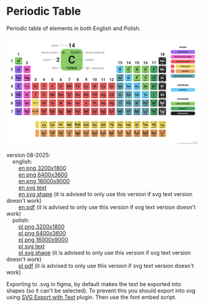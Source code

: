 # Periodic Table
Periodic table of elements in both English and Polish.

![png 3200x1800](exported_08-2025/table_en_08-2025_3200x1800.png)

version 08-2025:  
&nbsp;&nbsp;&nbsp;&nbsp;english:  
&nbsp;&nbsp;&nbsp;&nbsp;&nbsp;&nbsp;&nbsp;&nbsp;[en png 3200x1800](https://raw.githubusercontent.com/lowlightee/periodic_table/refs/heads/main/exported_08-2025/table_en_08-2025_3200x1800.png)  
&nbsp;&nbsp;&nbsp;&nbsp;&nbsp;&nbsp;&nbsp;&nbsp;[en png 6400x3600](https://raw.githubusercontent.com/lowlightee/periodic_table/refs/heads/main/exported_08-2025/table_en_08-2025_6400x3600.png)  
&nbsp;&nbsp;&nbsp;&nbsp;&nbsp;&nbsp;&nbsp;&nbsp;[en png 16000x9000](https://raw.githubusercontent.com/lowlightee/periodic_table/refs/heads/main/exported_08-2025/table_en_08-2025_16000x9000.png)  
&nbsp;&nbsp;&nbsp;&nbsp;&nbsp;&nbsp;&nbsp;&nbsp;[en svg text](https://raw.githubusercontent.com/lowlightee/periodic_table/refs/heads/main/exported_08-2025/table_en_08-2025_text.svg)  
&nbsp;&nbsp;&nbsp;&nbsp;&nbsp;&nbsp;&nbsp;&nbsp;[en svg shape](https://raw.githubusercontent.com/lowlightee/periodic_table/refs/heads/main/exported_08-2025/table_en_08-2025_shape.svg) (it is advised to only use this version if svg text version doesn't work)  
&nbsp;&nbsp;&nbsp;&nbsp;&nbsp;&nbsp;&nbsp;&nbsp;[en pdf](https://raw.githubusercontent.com/lowlightee/periodic_table/refs/heads/main/exported_08-2025/table_en_08-2025.pdf) (it is advised to only use this version if svg text version doesn't work)  
&nbsp;&nbsp;&nbsp;&nbsp;polish:  
&nbsp;&nbsp;&nbsp;&nbsp;&nbsp;&nbsp;&nbsp;&nbsp;[pl png 3200x1800](https://raw.githubusercontent.com/lowlightee/periodic_table/refs/heads/main/exported_08-2025/table_pl_08-2025_3200x1800.png)  
&nbsp;&nbsp;&nbsp;&nbsp;&nbsp;&nbsp;&nbsp;&nbsp;[pl png 6400x3600](https://raw.githubusercontent.com/lowlightee/periodic_table/refs/heads/main/exported_08-2025/table_pl_08-2025_6400x3600.png)  
&nbsp;&nbsp;&nbsp;&nbsp;&nbsp;&nbsp;&nbsp;&nbsp;[pl png 16000x9000](https://raw.githubusercontent.com/lowlightee/periodic_table/refs/heads/main/exported_08-2025/table_pl_08-2025_16000x9000.png)  
&nbsp;&nbsp;&nbsp;&nbsp;&nbsp;&nbsp;&nbsp;&nbsp;[pl svg text](https://raw.githubusercontent.com/lowlightee/periodic_table/refs/heads/main/exported_08-2025/table_pl_08-2025_text.svg)  
&nbsp;&nbsp;&nbsp;&nbsp;&nbsp;&nbsp;&nbsp;&nbsp;[pl svg shape](https://raw.githubusercontent.com/lowlightee/periodic_table/refs/heads/main/exported_08-2025/table_pl_08-2025_shape.svg) (it is advised to only use this version if svg text version doesn't work)  
&nbsp;&nbsp;&nbsp;&nbsp;&nbsp;&nbsp;&nbsp;&nbsp;[pl pdf](https://raw.githubusercontent.com/lowlightee/periodic_table/refs/heads/main/exported_08-2025/table_pl_08-2025.pdf) (it is advised to only use this version if svg text version doesn't work)  

Exporting to .svg in figma, by default makes the text be exported into shapes (so it can't be selected). To prevent this you should export into svg using [SVG Export with Text](https://www.figma.com/community/plugin/1417788739345122322/svg-export-with-text) plugin. Then use the font embed script.
